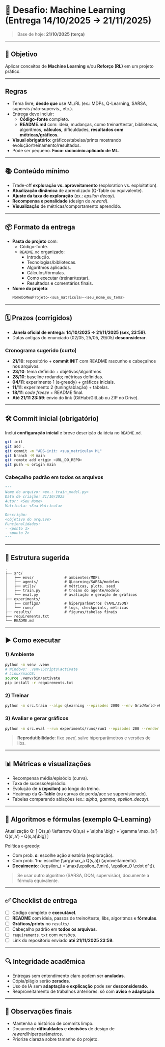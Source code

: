# 📄 Desafio: Machine Learning (Entrega **14/10/2025 → 21/11/2025**)

> Base de hoje: **21/10/2025 (terça)**

---

## 🎯 Objetivo
Aplicar conceitos de **Machine Learning** e/ou **Reforço (RL)** em um projeto prático.

---

## Regras
- Tema livre, **desde que** use ML/RL (ex.: MDPs, Q-Learning, SARSA, supervis./não‑supervis., etc.).
- Entrega deve incluir:
  - **Código-fonte** completo.
  - **README.md** com: ideia, mudanças, como treinar/testar, bibliotecas, algoritmos, **cálculos**, dificuldades, **resultados com métricas/gráficos**.
- **Visual obrigatório**: gráficos/tabelas/prints mostrando evolução/treinamento/resultados.
- Pode ser pequeno. **Foco: raciocínio aplicado de ML.**

---

## 📚 Conteúdo mínimo
- Trade-off **exploração vs. aproveitamento** (exploration vs. exploitation).
- **Atualização dinâmica** de aprendizado (Q-Table ou equivalente).
- **Ajuste da taxa de exploração** (ex.: *epsilon decay*).
- **Recompensa e penalidade** (design de *reward*).
- **Visualização** de métricas/comportamento aprendido.

---

## 📦 Formato da entrega
- **Pasta do projeto** com:
  - Código-fonte.
  - `README.md` organizado:
    - Introdução.
    - Tecnologias/bibliotecas.
    - Algoritmos aplicados.
    - Cálculos/fórmulas.
    - Como executar (treinar/testar).
    - Resultados e comentários finais.
- **Nome do projeto**:
  ```bash
  NomeDoMeuProjeto-<sua_matricula>-<seu_nome_ou_tema>
  ```

---

## 🗓️ Prazos (corrigidos)
- **Janela oficial de entrega**: **14/10/2025 → 21/11/2025 (sex, 23:59)**.
- Datas antigas do enunciado (02/05, 25/05, 29/05) **desconsiderar**.

### Cronograma sugerido (curto)
- **21/10**: repositório + **commit INIT** com README rascunho e cabeçalhos nos arquivos.
- **23/10**: tema definido + objetivos/algoritmos.
- **28/10**: baseline rodando; métricas definidas.
- **04/11**: experimento 1 (ε‑greedy) + gráficos iniciais.
- **11/11**: experimento 2 (tuning/ablação) + tabelas.
- **18/11**: *code freeze* + README final.
- **Até 21/11 23:59**: envio do link (GitHub/GitLab ou ZIP no Drive).

---

## 🛠️ Commit inicial (obrigatório)
Inclui **configuração inicial** e breve descrição da ideia no `README.md`.

```bash
git init
git add .
git commit -m "ADS-init: <sua_matricula> ML"
git branch -M main
git remote add origin <URL_DO_REPO>
git push -u origin main
```

### Cabeçalho padrão em **todos os arquivos**
```py
"""
Nome do arquivo: <ex.: train_model.py>
Data de criação: 21/10/2025
Autor: <Seu Nome>
Matrícula: <Sua Matrícula>

Descrição:
<objetivo do arquivo>
Funcionalidades:
- <ponto 1>
- <ponto 2>
"""
```

---

## 🧱 Estrutura sugerida
```text
.
├── src/
│   ├── envs/              # ambientes/MDPs
│   ├── agents/            # QLearning/SARSA/modelos
│   ├── utils/             # métricas, plots, seed
│   ├── train.py           # treino do agente/modelo
│   └── eval.py            # avaliação e geração de gráficos
├── experiments/
│   ├── configs/           # hiperparâmetros (YAML/JSON)
│   └── runs/              # logs, checkpoints, métricas
├── results/               # figuras/tabelas finais
├── requirements.txt
└── README.md
```

---

## ▶️ Como executar
### 1) Ambiente
```bash
python -m venv .venv
# Windows: .venv\Scripts\activate
# Linux/macOS:
source .venv/bin/activate
pip install -r requirements.txt
```

### 2) Treinar
```bash
python -m src.train --algo qlearning --episodes 2000 --env GridWorld-v0   --epsilon_start 1.0 --epsilon_min 0.05 --epsilon_decay 0.995   --alpha 0.1 --gamma 0.99 --seed 42 --out experiments/runs/run1
```

### 3) Avaliar e gerar gráficos
```bash
python -m src.eval --run experiments/runs/run1 --episodes 200 --render false   --export results/
```

> **Reprodutibilidade**: fixe *seed*, salve hiperparâmetros e versões de libs.

---

## 📊 Métricas e visualizações
- Recompensa média/episódio (curva).
- Taxa de sucesso/episódio.
- Evolução de **ε (epsilon)** ao longo do treino.
- Heatmap da **Q‑Table** (ou curvas de perda/acc se supervisionado).
- Tabelas comparando ablações (ex.: *alpha*, *gamma*, *epsilon_decay*).

---

## 🧮 Algoritmos e fórmulas (exemplo Q‑Learning)
Atualização Q:
\[
Q(s,a) \leftarrow Q(s,a) + \alpha \big[r + \gamma \max_{a'} Q(s',a') - Q(s,a)\big]
\]

Política ε‑greedy:
- Com prob. **ε**: escolhe ação aleatória (exploração).
- Com prob. **1‑ε**: escolhe \(\arg\max_a Q(s,a)\) (aproveitamento).
- **Decaimento**: \(\epsilon_t = \max(\epsilon_{\min}, \epsilon_0 \cdot d^t)\).

> Se usar outro algoritmo (SARSA, DQN, supervisão), documente a fórmula equivalente.

---

## ✅ Checklist de entrega
- [ ] Código completo e **executável**.
- [ ] **README** com ideia, passos de treino/teste, libs, algoritmos e **fórmulas**.
- [ ] **Gráficos/prints** no `results/`.
- [ ] Cabeçalho padrão em **todos os arquivos**.
- [ ] `requirements.txt` com versões.
- [ ] Link do repositório enviado **até 21/11/2025 23:59**.

---

## 🔍 Integridade acadêmica
- Entregas sem entendimento claro podem ser **anuladas**.
- Cópia/plágio serão **zerados**.
- Uso de IA sem **adaptação e explicação** pode ser **desconsiderado**.
- Reaproveitamento de trabalhos anteriores: só com **aviso** e **adaptação**.

---

## 📌 Observações finais
- Mantenha o histórico de commits limpo.
- Documente **dificuldades** e **decisões** de design de *reward*/hiperparâmetros.
- Priorize clareza sobre tamanho do projeto.
